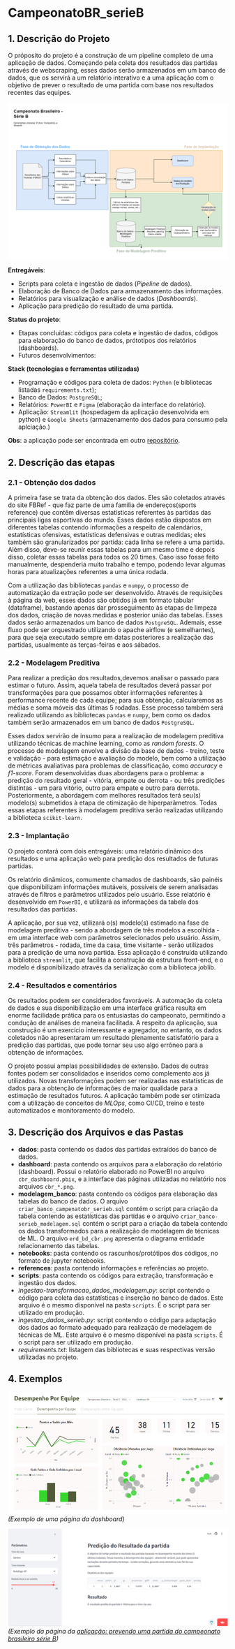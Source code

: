 # CampeonatoBR_serieB
## 1. Descrição do Projeto

O próposito do projeto é a construção de um pipeline completo de uma aplicação de dados. Começando pela coleta dos resultados das partidas através de webscraping, esses dados serão armazenados em um banco de dados, que os servirá a um relatório interativo e a uma aplicação com o objetivo de prever o resultado de uma partida com base nos resultados recentes das equipes.

![pipeline](https://github.com/viniciusbelchior0/CampeonatoBR_serieB/blob/main/references/diagrama_br-serieb.png)

**Entregáveis**:
- Scripts para coleta e ingestão de dados (*Pipeline* de dados).
- Elaboração de Banco de Dados para armazenamento das informações.
- Relatórios para visualização e análise de dados (*Dashboards*).
- Aplicação para predição do resultado de uma partida.

**Status do projeto**:
- Etapas concluídas: códigos para coleta e ingestão de dados, códigos para elaboração do banco de dados, prótotipos dos relatórios (dashboards).
- Futuros desenvolvimentos: 

**Stack (tecnologias e ferramentas utilizadas)**
- Programação e códigos para coleta de dados: `Python` (e bibliotecas listadas `requirements.txt`);
- Banco de Dados: `PostgreSQL`;
- Relatórios: `PowerBI` e `Figma` (elaboração da interface do relatório).
- Aplicação: `Streamlit` (hospedagem da aplicação desenvolvida em python) e `Google Sheets` (armazenamento dos dados para consumo pela aplciação.)


**Obs**: a aplicação pode ser encontrada em outro [repositório](https://github.com/viniciusbelchior0/ML_CampeonatoBrasileiro).

## 2. Descrição das etapas
### 2.1 - Obtenção dos dados

A primeira fase se trata da obtenção dos dados. Eles são coletados através do site FBRef - que faz parte de uma família de endereços(sports reference) que contêm diversas estatísticas referentes às partidas das principais ligas esportivas do mundo. Esses dados estão dispostos em diferentes tabelas contendo informações a respeito de calendários, estatísticas ofensivas, estatísticas defensivas e outras medidas; eles também são granularizados por partida: cada linha se refere a uma partida. Além disso, deve-se reunir essas tabelas para um mesmo time e depois disso, coletar essas tabelas para todos os 20 times. Caso isso fosse feito manualmente, despenderia muito trabalho e tempo, podendo levar algumas horas para atualizações referentes a uma única rodada.

Com a utilização das bibliotecas `pandas` e `numpy`, o processo de automatização da extração pode ser desenvolvido. Através de requisições à página da web, esses dados são obtidos já em formato tabular (dataframe), bastando apenas dar prosseguimento às etapas de limpeza dos dados, criação de novas medidas e posterior união das tabelas. Esses dados serão armazenados um banco de dados `PostgreSQL`. Ademais, esse fluxo pode ser orquestrado utilizando o apache airflow (e semelhantes), para que seja executado sempre em datas posteriores a realização das partidas, usualmente as terças-feiras e aos sábados.

### 2.2 - Modelagem Preditiva

Para realizar a predição dos resultados,devemos analisar o passado para estimar o futuro. Assim, aquela tabela de resultados deverá passar por transformações para que possamos obter informações referentes à performance recente de cada equipe; para sua obtenção, calcularemos as médias e soma móveis das últimas 5 rodadas. Esse processo também será realizado utilizando as bibliotecas `pandas` e `numpy`, bem como os dados também serão armazenados em um banco de dados `PostgreSQL`.

Esses dados servirão de insumo para a realização de modelagem preditiva utilizando técnicas de machine learning, como as *random forests*. O processo de modelagem envolve a divisão da base de dados - treino, teste e validação - para estimação e avaliação do modelo, bem como a utilização de métricas avaliativas para problemas de classificação, como *accuracy* e *f1-score*. Foram desenvolvidas duas abordagens para o problema: a predição do resultado geral - vitória, empate ou derrota - ou três predições distintas - um para vitório, outro para empate e outro para derrota. Posteriormente, a abordagem com melhores resultados terá seu(s) modelo(s) submetidos à etapa de otimização de hiperparâmetros. Todas essas etapas referentes à modelagem preditiva serão realizadas utilizando a biblioteca `scikit-learn`.


### 2.3 - Implantação

O projeto contará com dois entregáveis: uma relatório dinâmico dos resultados e uma aplicação web para predição dos resultados de futuras partidas.

Os relatório dinâmicos, comumente chamados de dashboards, são painéis que disponibilizam informações mutáveis, possíveis de serem analisadas através de filtros e parâmetros utilizados pelo usuário. Esse relatório é desenvolvido em `PowerBI`, e utilizará as informações da tabela dos resultados das partidas. 

A aplicação, por sua vez, utilizará o(s) modelo(s) estimado na fase de modelagem preditiva - sendo a abordagem de três modelos a escolhida - em uma interface web com parâmetros selecionados pelo usuário. Assim, três parâmetros - rodada, time da casa, time visitante - serão utilizados para a predição de uma nova partida. Essa aplicação é construída utilizando a biblioteca `streamlit`, que facilita a construção da estrutura front-end, e o modelo é disponibilizado através da serialização com a biblioteca joblib.

### 2.4 - Resultados e comentários

Os resultados podem ser considerados favoráveis. A automação da coleta de dados e sua disponibilização em uma interface gráfica resulta em enorme facilidade prática para os entusiastas do campeonato, permitindo a condução de análises de maneira facilitada. A respeito da aplicação, sua construção é um exercício interessante e agregador, no entanto, os dados coletados não apresentaram um resultado plenamente satisfatório para a predição das partidas, que pode tornar seu uso algo errôneo para a obtenção de informações.

O projeto possui amplas possibilidades de extensão. Dados de outras fontes podem ser consolidados e inseridos como complemento aos já utilizados. Novas transformações podem ser realizadas nas estatísticas de dados para a obtenção de informações de maior qualidade para a estimação de resultados futuros. A aplicação também pode ser otimizada com a utilização de conceitos de *MLOps*, como CI/CD, treino e teste automatizados e monitoramento do modelo.

## 3. Descrição dos Arquivos e das Pastas

- **dados**: pasta contendo os dados das partidas extraídos do banco de dados. 
- **dashboard**: pasta contendo os arquivos para a elaboração do relatório (dashboard). Possui o relatório elaborado no PowerBI no arquivo `cbr_dashboard.pbix`, e a interface das páginas utilizadas no relatório nos arquivos `cbr_*.png`.
- **modelagem_banco**: pasta contendo os códigos para elaboração das tabelas do banco de dados. O arquivo `criar_banco_campenatobr_serieb.sql` contém o script para criação da tabela contendo as estatísticas das partidas e o arquivo `criar_banco-serieb_modelagem.sql` contém o script para a criação da tabela contendo os dados transformados para a realização de modelagem de técnicas de ML. O arquivo `erd_bd_cbr.png` apresenta o diagrama entidade relacionamento das tabelas.
- **notebooks**: pasta contendo os rascunhos/protótipos dos códigos, no formato de jupyter notebooks.
- **references**: pasta contendo informações e referências ao projeto.
- **scripts**: pasta contendo os códigos para extração, transformação e ingestão dos dados.
- *ingestao-transformacao_dados_modelagem.py*: script contendo o código para coleta das estatísticas e inserção no banco de dados. Este arquivo é o mesmo disponível na pasta `scripts`. É o script para ser utilizado em produção.
- *ingestao_dados_serieb.py*: script contendo o código para adaptação dos dados ao formato adequado para realização de modelagem de técnicas de ML. Este arquivo é o mesmo disponível na pasta `scripts`. É o script para ser utilizado em produção.
- *requirements.txt*: listagem das bibliotecas e suas respectivas versão utilizadas no projeto.

## 4. Exemplos

![dashboard](https://github.com/viniciusbelchior0/CampeonatoBR_serieB/blob/main/references/dashboard_screenshot.PNG)
*(Exemplo de uma página da dashboard)*

![aplicação](https://github.com/viniciusbelchior0/CampeonatoBR_serieB/blob/main/references/aplicacao_screenshot.PNG)
*(Exemplo da página da [aplicação: prevendo uma partida do campeonato brasileiro série B](https://mlcampeonatobrasileiro-serieb.streamlit.app/))*


